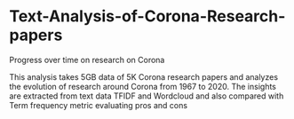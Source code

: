 # Text-Analysis-of-Corona-Research-papers
Progress over time on research on Corona

This analysis takes 5GB data of 5K Corona research papers and analyzes the evolution of research around Corona from 1967 to 2020. 
The insights are extracted from text data TFIDF and Wordcloud and also compared with Term frequency metric evaluating pros and cons


